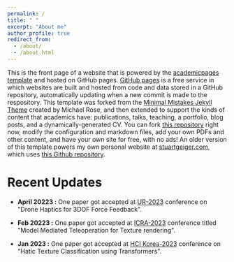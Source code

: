 ```yaml
---
permalink: /
title: " "
excerpt: "About me"
author_profile: true
redirect_from: 
  - /about/
  - /about.html
---
```


This is the front page of a website that is powered by the [academicpages template](https://github.com/academicpages/academicpages.github.io) and hosted on GitHub pages. [GitHub pages](https://pages.github.com) is a free service in which websites are built and hosted from code and data stored in a GitHub repository, automatically updating when a new commit is made to the respository. This template was forked from the [Minimal Mistakes Jekyll Theme](https://mmistakes.github.io/minimal-mistakes/) created by Michael Rose, and then extended to support the kinds of content that academics have: publications, talks, teaching, a portfolio, blog posts, and a dynamically-generated CV. You can fork [this repository](https://github.com/academicpages/academicpages.github.io) right now, modify the configuration and markdown files, add your own PDFs and other content, and have your own site for free, with no ads! An older version of this template powers my own personal website at [stuartgeiger.com](http://stuartgeiger.com), which uses [this Github repository](https://github.com/staeiou/staeiou.github.io). 







Recent Updates
======
- **April 20223 :**  One paper got accepted at [UR-2023](https://2023.ubiquitousrobots.org/) conference on "Drone Haptics for 3DOF Force Feedback".

- **Feb 20223   :**  One paper got accepted at [ICRA-2023](https://www.icra2023.org/) conference titled "Model Mediated Teleoperation for Texture rendering".

- **Jan 2023    :**  One paper got accepted at [HCI Korea-2023](https://hcikorea.org/) conference on "Hatic Texture Classification using Transformers".


